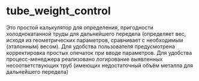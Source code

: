 # tube_weight_control
Это простой калькулятор для определения, пригодности холоднокатанной труды для дальнейшего передела
(определяет вес, исходя из геометрических параметров, сравнивает с необходимым (эталонным) весом).
Для удобства пользователя предусмотрена корректировка простых опечаток при вводе параметров.
Для удобства процесс-менеджера реализовано логирование выявленных несоответствующих труб (имеющих недостаточный объём металла для дальнейшего передела)
